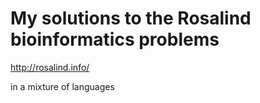 My solutions to the Rosalind bioinformatics problems
================

http://rosalind.info/


in a mixture of languages
